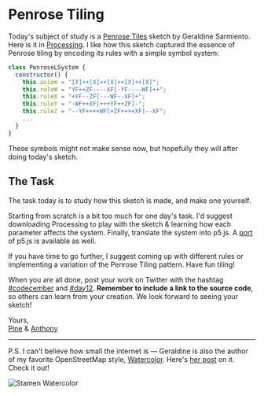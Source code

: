 # Penrose Tiling

Today's subject of study is a [Penrose Tiles](https://en.wikipedia.org/wiki/Penrose_tiling) sketch by Geraldine Sarmiento. Here is it in [Processing](https://processing.org/examples/penrosetile.html). I like how this sketch captured the essence of Penrose tiling by encoding its rules with a simple symbol system:

```js
class PenroseLSystem {
  constructor() {
    this.axiom = "[X]++[X]++[X]++[X]++[X]";
    this.ruleW = "YF++ZF----XF[-YF----WF]++";
    this.ruleX = "+YF--ZF[---WF--XF]+";
    this.ruleY = "-WF++XF[+++YF++ZF]-";
    this.ruleZ = "--YF++++WF[+ZF++++XF]--XF";
    ...
  }
}
```

These symbols might not make sense now, but hopefully they will after doing today's sketch.

## The Task

The task today is to study how this sketch is made, and make one yourself.

<sketch-day-12 />

Starting from scratch is a bit too much for one day's task. I'd suggest downloading Processing to play with the sketch & learning how each parameter affects the system. Finally, translate the system into p5.js. A [port](https://p5js.org/examples/simulate-penrose-tiles.html) of p5.js is available as well.

If you have time to go further, I suggest coming up with different rules or implementing a variation of the Penrose Tiling pattern. Have fun tiling!

When you are all done, post your work on Twitter with the hashtag [#codecember](https://twitter.com/hashtag/codecember) and [#day12](https://twitter.com/hashtag/day12). **Remember to include a link to the source code**, so others can learn from your creation. We look forward to seeing your sketch!

Yours, <br>
[Pine](https://twitter.com/octref) & [Anthony](https://twitter.com/antfu7)

---

P.S. I can't believe how small the internet is — Geraldine is also the author of my favorite OpenStreetMap style, [Watercolor](http://maps.stamen.com/watercolor/#12/37.7706/-122.3782). Here's [her post](http://maps.stamen.com/watercolor/#12/37.7706/-122.3782) on it. Check it out!

![Stamen Watercolor](/assets/2020/12/stamen-watercolor.jpg)
